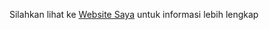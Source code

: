 
Silahkan lihat ke
[Website Saya](https://demmyar.000webhostapp.com/ "Websitenya Saya")
untuk informasi lebih lengkap
